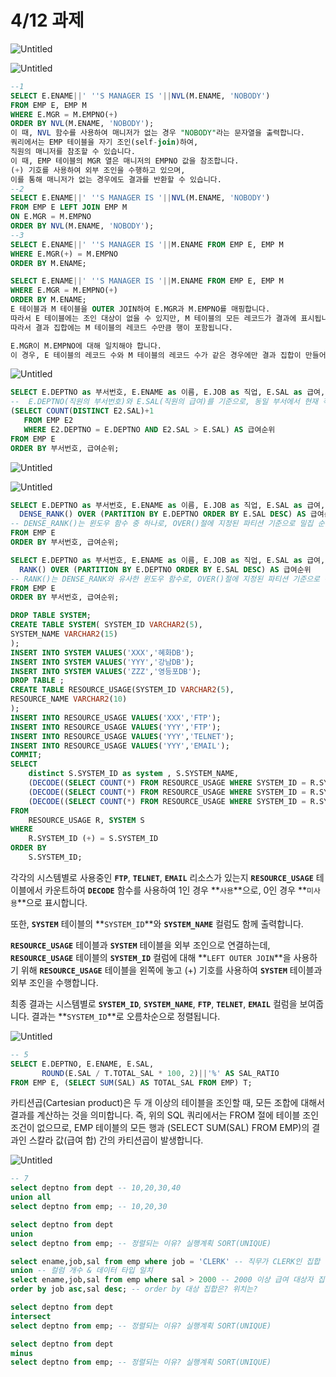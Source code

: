 # 4/12 과제

![Untitled](4%2012%20%E1%84%80%E1%85%AA%E1%84%8C%E1%85%A6%20f342401b3a8e40deb9ebf791f84f241a/Untitled.png)

![Untitled](4%2012%20%E1%84%80%E1%85%AA%E1%84%8C%E1%85%A6%20f342401b3a8e40deb9ebf791f84f241a/Untitled%201.png)

```sql
--1
SELECT E.ENAME||' ''S MANAGER IS '||NVL(M.ENAME, 'NOBODY')
FROM EMP E, EMP M 
WHERE E.MGR = M.EMPNO(+)
ORDER BY NVL(M.ENAME, 'NOBODY');
이 때, NVL 함수를 사용하여 매니저가 없는 경우 "NOBODY"라는 문자열을 출력합니다.
쿼리에서는 EMP 테이블을 자기 조인(self-join)하여, 
직원의 매니저를 참조할 수 있습니다. 
이 때, EMP 테이블의 MGR 열은 매니저의 EMPNO 값을 참조합니다. 
(+) 기호를 사용하여 외부 조인을 수행하고 있으며, 
이를 통해 매니저가 없는 경우에도 결과를 반환할 수 있습니다.
--2
SELECT E.ENAME||' ''S MANAGER IS '||NVL(M.ENAME, 'NOBODY')
FROM EMP E LEFT JOIN EMP M
ON E.MGR = M.EMPNO
ORDER BY NVL(M.ENAME, 'NOBODY');
--3
SELECT E.ENAME||' ''S MANAGER IS '||M.ENAME FROM EMP E, EMP M
WHERE E.MGR(+) = M.EMPNO 
ORDER BY M.ENAME; 

SELECT E.ENAME||' ''S MANAGER IS '||M.ENAME FROM EMP E, EMP M
WHERE E.MGR = M.EMPNO(+) 
ORDER BY M.ENAME;
E 테이블과 M 테이블을 OUTER JOIN하여 E.MGR과 M.EMPNO를 매핑합니다. 
따라서 E 테이블에는 조인 대상이 없을 수 있지만, M 테이블의 모든 레코드가 결과에 표시됩니다. 
따라서 결과 집합에는 M 테이블의 레코드 수만큼 행이 포함됩니다.

E.MGR이 M.EMPNO에 대해 일치해야 합니다. 
이 경우, E 테이블의 레코드 수와 M 테이블의 레코드 수가 같은 경우에만 결과 집합이 만들어집니다.
```

![Untitled](4%2012%20%E1%84%80%E1%85%AA%E1%84%8C%E1%85%A6%20f342401b3a8e40deb9ebf791f84f241a/Untitled%202.png)

```sql
SELECT E.DEPTNO as 부서번호, E.ENAME as 이름, E.JOB as 직업, E.SAL as 급여, 
--  E.DEPTNO(직원의 부서번호)와 E.SAL(직원의 급여)를 기준으로, 동일 부서에서 현재 직원보다 급여가 높은 다른 직원들의 수를 계산합니다.
(SELECT COUNT(DISTINCT E2.SAL)+1
   FROM EMP E2
   WHERE E2.DEPTNO = E.DEPTNO AND E2.SAL > E.SAL) AS 급여순위
FROM EMP E
ORDER BY 부서번호, 급여순위;
```

![Untitled](4%2012%20%E1%84%80%E1%85%AA%E1%84%8C%E1%85%A6%20f342401b3a8e40deb9ebf791f84f241a/Untitled%203.png)

![Untitled](4%2012%20%E1%84%80%E1%85%AA%E1%84%8C%E1%85%A6%20f342401b3a8e40deb9ebf791f84f241a/Untitled%204.png)

```sql
SELECT E.DEPTNO as 부서번호, E.ENAME as 이름, E.JOB as 직업, E.SAL as 급여, 
  DENSE_RANK() OVER (PARTITION BY E.DEPTNO ORDER BY E.SAL DESC) AS 급여순위
-- DENSE_RANK()는 윈도우 함수 중 하나로, OVER()절에 지정된 파티션 기준으로 밀집 순위 값을 계산합니다.
FROM EMP E
ORDER BY 부서번호, 급여순위;

SELECT E.DEPTNO as 부서번호, E.ENAME as 이름, E.JOB as 직업, E.SAL as 급여, 
  RANK() OVER (PARTITION BY E.DEPTNO ORDER BY E.SAL DESC) AS 급여순위
-- RANK()는 DENSE_RANK와 유사한 윈도우 함수로, OVER()절에 지정된 파티션 기준으로 순위 값을 계산합니다.
FROM EMP E
ORDER BY 부서번호, 급여순위;
```

```sql
DROP TABLE SYSTEM;
CREATE TABLE SYSTEM( SYSTEM_ID VARCHAR2(5),
SYSTEM_NAME VARCHAR2(15)
);
INSERT INTO SYSTEM VALUES('XXX','혜화DB');
INSERT INTO SYSTEM VALUES('YYY','강남DB');
INSERT INTO SYSTEM VALUES('ZZZ','영등포DB');
DROP TABLE ;
CREATE TABLE RESOURCE_USAGE(SYSTEM_ID VARCHAR2(5),
RESOURCE_NAME VARCHAR2(10)
);
INSERT INTO RESOURCE_USAGE VALUES('XXX','FTP');
INSERT INTO RESOURCE_USAGE VALUES('YYY','FTP');
INSERT INTO RESOURCE_USAGE VALUES('YYY','TELNET');
INSERT INTO RESOURCE_USAGE VALUES('YYY','EMAIL');
COMMIT;
SELECT  
    distinct S.SYSTEM_ID as system , S.SYSTEM_NAME,
    (DECODE((SELECT COUNT(*) FROM RESOURCE_USAGE WHERE SYSTEM_ID = R.SYSTEM_ID AND RESOURCE_NAME = 'FTP'), 1, '사용', '미사용')) AS FTP, 
    (DECODE((SELECT COUNT(*) FROM RESOURCE_USAGE WHERE SYSTEM_ID = R.SYSTEM_ID AND RESOURCE_NAME = 'TELNET'), 1, '사용', '미사용')) AS TELENT, 
    (DECODE((SELECT COUNT(*) FROM RESOURCE_USAGE WHERE SYSTEM_ID = R.SYSTEM_ID AND RESOURCE_NAME = 'EMAIL'), 1, '사용', '미사용')) AS EMAIL
FROM 
    RESOURCE_USAGE R, SYSTEM S
WHERE 
    R.SYSTEM_ID (+) = S.SYSTEM_ID
ORDER BY
    S.SYSTEM_ID;
```

각각의 시스템별로 사용중인 **`FTP`**, **`TELNET`**, **`EMAIL`** 리소스가 있는지 **`RESOURCE_USAGE`** 테이블에서 카운트하여 **`DECODE`** 함수를 사용하여 1인 경우 **`사용`**으로, 0인 경우 **`미사용`**으로 표시합니다.

또한, **`SYSTEM`** 테이블의 **`SYSTEM_ID`**와 **`SYSTEM_NAME`** 컬럼도 함께 출력합니다.

**`RESOURCE_USAGE`** 테이블과 **`SYSTEM`** 테이블을 외부 조인으로 연결하는데, **`RESOURCE_USAGE`** 테이블의 **`SYSTEM_ID`** 컬럼에 대해 **`LEFT OUTER JOIN`**을 사용하기 위해 **`RESOURCE_USAGE`** 테이블을 왼쪽에 놓고 (+) 기호를 사용하여 **`SYSTEM`** 테이블과 외부 조인을 수행합니다.

최종 결과는 시스템별로 **`SYSTEM_ID`**, **`SYSTEM_NAME`**, **`FTP`**, **`TELNET`**, **`EMAIL`** 컬럼을 보여줍니다. 결과는 **`SYSTEM_ID`**로 오름차순으로 정렬됩니다.

![Untitled](4%2012%20%E1%84%80%E1%85%AA%E1%84%8C%E1%85%A6%20f342401b3a8e40deb9ebf791f84f241a/Untitled%205.png)

```sql
-- 5
SELECT E.DEPTNO, E.ENAME, E.SAL,
       ROUND(E.SAL / T.TOTAL_SAL * 100, 2)||'%' AS SAL_RATIO
FROM EMP E, (SELECT SUM(SAL) AS TOTAL_SAL FROM EMP) T;
```

카티션곱(Cartesian product)은 두 개 이상의 테이블을 조인할 때, 모든 조합에 대해서 결과를 계산하는 것을 의미합니다. 즉, 위의 SQL 쿼리에서는 FROM 절에 테이블 조인 조건이 없으므로, EMP 테이블의 모든 행과 (SELECT SUM(SAL) FROM EMP)의 결과인 스칼라 값(급여 합) 간의 카티션곱이 발생합니다.

![Untitled](4%2012%20%E1%84%80%E1%85%AA%E1%84%8C%E1%85%A6%20f342401b3a8e40deb9ebf791f84f241a/Untitled%206.png)

```sql
-- 7
select deptno from dept -- 10,20,30,40
union all
select deptno from emp; -- 10,20,30

select deptno from dept
union 
select deptno from emp; -- 정렬되는 이유? 실행계획 SORT(UNIQUE)

select ename,job,sal from emp where job = 'CLERK' -- 직무가 CLERK인 집합
union -- 컬럼 개수 & 데이터 타입 일치
select ename,job,sal from emp where sal > 2000 -- 2000 이상 급여 대상자 집합
order by job asc,sal desc; -- order by 대상 집합은? 위치는?

select deptno from dept
intersect 
select deptno from emp; -- 정렬되는 이유? 실행계획 SORT(UNIQUE)

select deptno from dept
minus
select deptno from emp; -- 정렬되는 이유? 실행계획 SORT(UNIQUE)
```